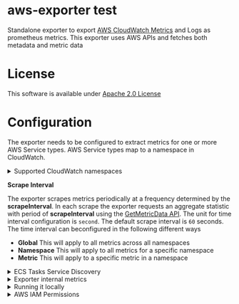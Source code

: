 # aws-exporter test
Standalone exporter to export
[AWS CloudWatch Metrics](https://docs.aws.amazon.com/AmazonCloudWatch/latest/monitoring/cloudwatch_concepts.html) and
Logs as prometheus metrics. This exporter uses AWS APIs and fetches both metadata and metric data

# License
This software is available under [Apache 2.0 License](https://www.apache.org/licenses/LICENSE-2.0.txt)

# Configuration
The exporter needs to be configured to extract metrics for one or more AWS Service types. AWS Service types map to a
namespace in CloudWatch. 

<details>
  <summary>Supported CloudWatch namespaces</summary>

* AWS/ApplicationELB
* AWS/ApiGateway
* AWS/AppSync
* AWS/Billing
* AWS/CloudFront
* AWS/DocDB
* AWS/DynamoDB
* AWS/EBS
* AWS/Elasticache
* AWS/EC2
* AWS/EC2Spot
* AWS/ECS
* ECS/ContainerInsights
* AWS/EFS
* AWS/ELB
* AWS/ElasticMapReduce
* AWS/ES
* AWS/FSx
* AWS/GameLift
* Glue
* AWS/Kinesis
* AWS/NetworkFirewall
* AWS/NATGateway
* AWS/Lambda
* LambdaInsights
* AWS/NetworkELB
* AWS/Redshift
* AWS/RDS
* AWS/Route53Resolver
* AWS/S3
* AWS/SES
* AWS/SQS
* AWS/TransitGateway
* AWS/VPN
* AWS/AutoScaling
* AWS/Kafka
* AWS/Firehose
* AWS/SNS
* AWS/States
* AWS/WAFV2
</details>  

**Scrape Interval**

The exporter scrapes metrics periodically at a frequency determined by the **scrapeInterval**. In each scrape the
exporter requests an aggregate statistic with period of **scrapeInterval** using the [GetMetricData API](https://docs.aws.amazon.com/AmazonCloudWatch/latest/APIReference/API_GetMetricData.html). The unit for time interval configuration is
`second`. The default scrape interval is `60` seconds. The time interval can beconfigured in the following different ways

* **Global** This will apply to all metrics across all namespaces
* **Namespace** This will apply to all metrics for a specific namespace
* **Metric** This will apply to a specific metric in a namespace

<details>
  <summary>ECS Tasks Service Discovery</summary>

The exporter can discover ECS Tasks and generate scrape targets. The target port and metric scrape url path will be automatically detected from the docker labels
`PROMETHEUS_EXPORTER_PORT` and `PROMETHEUS_EXPORTER_PATH`. If the `PROMETHEUS_EXPORTER_PATH` is not specified it will be defaulted to `/metrics`. If the `PROMETHEUS_EXPORTER_PORT` is not specified, and the task has only one container which exposes only one port, this port will be used. If the container has multiple ports exposed or if there are multiple containers in the task then task target ports need to be specified in the scrape configuration yaml as follows

```
- ecsTaskScrapeConfigs
  - containerDefinitionName: model-builder
    containerPort: 8080
    metricPath: /model-builder/actuator/prometheus
```
The `metricPath` is still optional. If not specified the default value of `/metrics` will be used
</details>


<details>
  <summary>Exporter internal metrics</summary>
The exporter also exports the following metrics to enable monitoring itself

|Metric Name|Description|
|---|---|
|aws_exporter_milliseconds_sum| AWS API Latency Counter |
|aws_exporter_milliseconds_count| AWS API Count |
|aws_exporter_interval_seconds|The scrape interval metric for each namespace|
</details>

<details>
  <summary>Running it locally</summary>
  
```
$ cp conf/cloudwatch_scrape_config_sample.yml ./cloudwatch_scrape_config.yml 
$ ./bin/aws-exporter
```

The exporter listens on port `8010` by default. The metrics can be scraped from
`http://localhost:8010/aws-exporter/actuator/prometheus`. Here is a sample output of metrics

```
# HELP aws_sqs_number_of_messages_deleted_sum 
# TYPE aws_sqs_number_of_messages_deleted_sum gauge
aws_sqs_number_of_messages_deleted_sum{d_queue_name="lamda-sqs-poc-input-queue",region="us-west-2",tag_asserts_aws_resource="tag_for_discovery",} 0.0 1633625100000
aws_sqs_number_of_messages_deleted_sum{d_queue_name="lamda-sqs-poc-output-queue",region="us-west-2",tag_asserts_aws_resource="tag_for_discovery",} 0.0 1633625100000
aws_sqs_number_of_messages_deleted_sum{d_queue_name="aws-lambda-poc-destination-queue",region="us-west-2",} 0.0 1633625220000
aws_sqs_number_of_messages_deleted_sum{d_queue_name="lamda-sqs-poc-dl-queue",region="us-west-2",tag_asserts_aws_resource="tag_for_discovery",} 0.0 1633625220000

# HELP aws_lambda_errors_sum 
# TYPE aws_lambda_errors_sum gauge
aws_lambda_errors_sum{d_function_name="first-lambda-function",region="us-west-2",tag_asserts_aws_resource="tag_for_discovery",} 0.0 1633625220000
aws_lambda_errors_sum{region="us-west-2",} 0.0 1633625220000
aws_lambda_errors_sum{d_function_name="first-lambda-function",d_resource="first-lambda-function:version2",region="us-west-2",tag_asserts_aws_resource="tag_for_discovery",} 0.0 1633625220000
aws_lambda_errors_sum{d_executed_version="2",d_function_name="first-lambda-function",d_resource="first-lambda-function:version2",region="us-west-2",tag_asserts_aws_resource="tag_for_discovery",} 0.0 1633625220000
aws_lambda_errors_sum{d_function_name="first-lambda-function",d_resource="first-lambda-function",region="us-west-2",tag_asserts_aws_resource="tag_for_discovery",} 0.0 1633625220000

# HELP aws_lambda_concurrent_executions_sum 
# TYPE aws_lambda_concurrent_executions_sum gauge
aws_lambda_concurrent_executions_sum{d_function_name="first-lambda-function",region="us-west-2",tag_asserts_aws_resource="tag_for_discovery",} 18.0 1633625220000
aws_lambda_concurrent_executions_sum{region="us-west-2",} 18.0 1633625220000
aws_lambda_concurrent_executions_sum{d_function_name="first-lambda-function",d_resource="first-lambda-function:version1",region="us-west-2",tag_asserts_aws_resource="tag_for_discovery",} 2.0 1633625220000
aws_lambda_concurrent_executions_sum{d_executed_version="2",d_function_name="first-lambda-function",d_resource="first-lambda-function:version2",region="us-west-2",tag_asserts_aws_resource="tag_for_discovery",} 4.0 1633625220000
aws_lambda_concurrent_executions_sum{d_function_name="first-lambda-function",d_resource="first-lambda-function",region="us-west-2",tag_asserts_aws_resource="tag_for_discovery",} 4.0 1633625220000
```
  </details>

<details>
  <summary>AWS IAM Permissions</summary>
The following IAM permissions need to be configured for the exporter
  
```
{
    "Version": "2012-10-17",
    "Statement": [
        {
            "Effect": "Allow",
            "Action": [
                "cloudwatch:ListMetrics",
                "cloudwatch:GetMetricData",
                "logs:FilterLogEvents",
                "tag:GetResources",
                "lambda:GetAccountSettings",
                "lambda:ListFunctions",
                "lambda:ListVersionsByFunction",
                "lambda:ListAliases",
                "lambda:ListProvisionedConcurrencyConfigs",
                "lambda:ListFunctionEventInvokeConfigs",
                "lambda:GetProvisionedConcurrencyConfig",
                "lambda:GetFunctionConcurrency",
                "lambda:ListEventSourceMappings",
                "ecs:ListTaskDefinitionFamilies",
                "ecs:ListTaskDefinitions",
                "ecs:ListClusters"
                "ecs:ListServices",
                "ecs:ListContainerInstances",
                "ecs:ListTasks",
                "ecs:ListAccountSettings",
                "ecs:DescribeServices",
                "ecs:DescribeContainerInstances",
                "ecs:DescribeTasks",
                "ecs:DescribeTaskDefinition"
            ],
            "Resource": "*"
        }
    ]
}
```
  </details>
